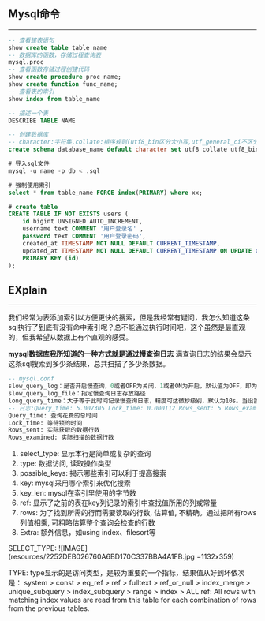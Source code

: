 ## Mysql命令
---
```sql
-- 查看建表语句
show create table table_name
-- 数据库的函数，存储过程查询表
mysql.proc
-- 查看函数存储过程创建代码
show create procedure proc_name;
show create function func_name;
-- 查看表的索引
show index from table_name

-- 描述一个表
DESCRIBE TABLE NAME

-- 创建数据库
-- character:字符集.collate:排序规则(utf8_bin区分大小写,utf_general_ci不区分大小写)
create schema database_name default character set utf8 collate utf8_bin

# 导入sql文件
mysql -u name -p db < .sql

# 强制使用索引
select * from table_name FORCE index(PRIMARY) where xx;

# create table
CREATE TABLE IF NOT EXISTS users (
    id bigint UNSIGNED AUTO_INCREMENT,
    username text COMMENT '用户登录名' ,
    password text COMMENT '用户登录密码',
    created_at TIMESTAMP NOT NULL DEFAULT CURRENT_TIMESTAMP,
    updated_at TIMESTAMP NOT NULL DEFAULT CURRENT_TIMESTAMP ON UPDATE CURRENT_TIMESTAMP,
    PRIMARY KEY (id)
);
```


## EXplain
---
我们经常为表添加索引以方便更快的搜索，但是我经常有疑问，我怎么知道这条sql执行了到底有没有命中索引呢？总不能通过执行时间吧，这个虽然是最直观的，但我希望从数据上有个直观的感受。

**mysql数据库我所知道的一种方式就是通过慢查询日志**
满查询日志的结果会显示这条sql搜索到多少条结果，总共扫描了多少条数据。
```sql
-- mysql.conf
slow_query_log：是否开启慢查询，0或者OFF为关闭，1或者ON为开启，默认值为OFF，即为关闭
slow_query_log_file：指定慢查询日志存放路径
long_query_time：大于等于此时间记录慢查询日志，精度可达微秒级别，默认为10s。当设置为0时表示记录所谓查询记录
-- 日志:Query_time: 5.007305 Lock_time: 0.000112 Rows_sent: 5 Rows_examined: 10
Query_time: 查询花费的总时间
Lock_time: 等待锁的时间
Rows_sent: 实际获取的数据行数
Rows_examined: 实际扫描的数据行数
```

1. select_type: 显示本行是简单或复杂的查询
2. type: 数据访问, 读取操作类型
3. possible_keys: 揭示哪些索引可以利于提高搜索
4. key: mysql采用哪个索引来优化搜索
5. key_len: mysql在索引里使用的字节数
6. ref: 显示了之前的表在key列记录的索引中查找值所用的列或常量
7. rows: 为了找到所需的行而需要读取的行数, 估算值, 不精确。通过把所有rows列值相乘, 可粗略估算整个查询会检查的行数
8. Extra: 额外信息，如using index、filesort等

SELECT_TYPE:
![IMAGE](resources/2252DEB026760A6BD170C337BBA4A1FB.jpg =1132x359)

TYPE:
type显示的是访问类型，是较为重要的一个指标，结果值从好到坏依次是：
system > const > eq_ref > ref > fulltext > ref_or_null > index_merge > unique_subquery > index_subquery > range > index > ALL
ref: All rows with matching index values are read from this table for each combination of rows from the previous tables.